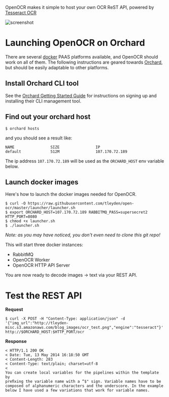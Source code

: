 
OpenOCR makes it simple to host your own OCR ReST API, powered by [Tesseract OCR](https://code.google.com/p/tesseract-ocr/)

![screenshot](http://tleyden-misc.s3.amazonaws.com/blog_images/openocr-architecture.png)

# Launching OpenOCR on Orchard

There are several [docker](http://www.docker.io) PAAS platforms available, and OpenOCR should work on all of them.  The following instructions are geared towards [Orchard](http://www.orchardup.com), but should be easily adaptable to other platforms.

## Install Orchard CLI tool

See the [Orchard Getting Started Guide](https://www.orchardup.com/docs)
for instructions on signing up and installing their CLI management tool.

## Find out your orchard host

```
$ orchard hosts
```

and you should see a result like:

```
NAME                SIZE                IP
default             512M                107.170.72.189
```

The ip address `107.170.72.189` will be used as the `ORCHARD_HOST` env variable below.

## Launch docker images

Here's how to launch the docker images needed for OpenOCR.

```
$ curl -O https://raw.githubusercontent.com/tleyden/open-ocr/master/launcher/launcher.sh
$ export ORCHARD_HOST=107.170.72.189 RABBITMQ_PASS=supersecret2 HTTP_PORT=8080
$ chmod +x launcher.sh
$ ./launcher.sh
```

*Note: as you may have noticed, you don't even need to clone this git repo!*

This will start three docker instances:

* RabbitMQ
* OpenOCR Worker
* OpenOCR HTTP API Server

You are now ready to decode images -> text via your REST API.

# Test the REST API 

**Request**

```
$ curl -X POST -H "Content-Type: application/json" -d '{"img_url":"http://tleyden-misc.s3.amazonaws.com/blog_images/ocr_test.png","engine":"tesseract"}' http://$ORCHARD_HOST:$HTTP_PORT/ocr
```

**Response**

```
< HTTP/1.1 200 OK
< Date: Tue, 13 May 2014 16:18:50 GMT
< Content-Length: 283
< Content-Type: text/plain; charset=utf-8
<
You can create local variables for the pipelines within the template by
preﬁxing the variable name with a “$" sign. Variable names have to be
composed of alphanumeric characters and the underscore. In the example
below I have used a few variations that work for variable names.

```

